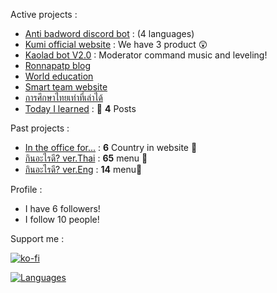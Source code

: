 Active projects :

- [Anti badword discord bot](https://github.com/ronnapatp/antibadwordbot) : (4 languages)
- [Kumi official website](https://github.com/Kumi-the-chubby-bear/New-KumiWeb) :  We have 3 product 😲 
- [Kaolad bot V2.0](https://github.com/ronnapatp/kaoladbot) : Moderator command music and leveling!
- [Ronnapatp blog](https://ronnapatpblog.netlify.app/) 
- [World education](https://github.com/ronnapatp/worldeducation) 
- [Smart team website](https://github.com/ronnapatp/smartteam-website) 
- [การศึกษาไทยเท่าที่เล่าได้](https://thedu.vercel.app/) 
- [Today I learned](https://github.com/ronnapatp/today-I-learn/blob/main/README.md) : 📢 **4** Posts

Past projects :

- [In the office for...](https://in-the-office-for.web.app/) : **6** Country in website 🗾
- [กินอะไรดี? ver.Thai](https://todayfood.vercel.app/) : **65** menu 🍜
- [กินอะไรดี? ver.Eng](https://today-food-eng.vercel.app/) : **14** menu🍛

Profile :
-  I have 6 followers!
-  I follow 10 people!

Support me :

[![ko-fi](https://ko-fi.com/img/githubbutton_sm.svg)](https://ko-fi.com/K3K15DFWT)


[![Languages](https://github-readme-stats.vercel.app/api/top-langs/?username=ronnapatp&layout=compact&langs_count=10&hide_border=true&custom_title=Languages&bg_color=00000000)](https://github.com/ronnapatp)
